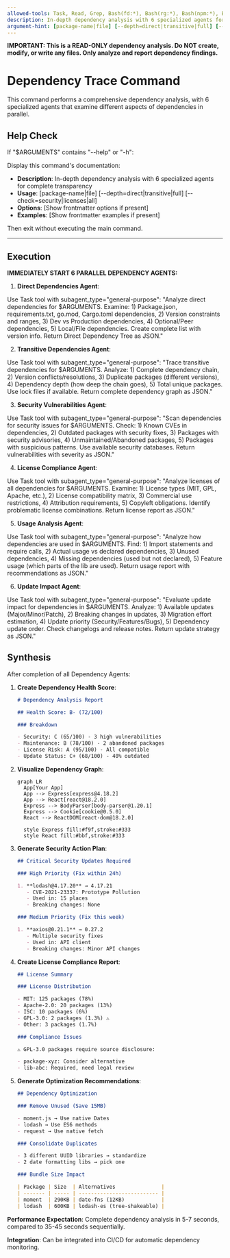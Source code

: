 ```yaml
---
allowed-tools: Task, Read, Grep, Bash(fd:*), Bash(rg:*), Bash(npm:*), Bash(pip:*), Bash(cargo:*)
description: In-depth dependency analysis with 6 specialized agents for complete transparency
argument-hint: [package-name|file] [--depth=direct|transitive|full] [--check=security|licenses|all]
---
```


**IMPORTANT: This is a READ-ONLY dependency analysis. Do NOT create, modify, or write any files. Only analyze and report dependency findings.**

# Dependency Trace Command

This command performs a comprehensive dependency analysis, with 6 specialized agents that examine different aspects of dependencies in parallel.

## Help Check

If "$ARGUMENTS" contains "--help" or "-h":

Display this command's documentation:

- **Description**: In-depth dependency analysis with 6 specialized agents for complete transparency
- **Usage**: [package-name|file] [--depth=direct|transitive|full] [--check=security|licenses|all]
- **Options**: [Show frontmatter options if present]
- **Examples**: [Show frontmatter examples if present]

Then exit without executing the main command.

---

## Execution

**IMMEDIATELY START 6 PARALLEL DEPENDENCY AGENTS:**

1. **Direct Dependencies Agent**:

Use Task tool with subagent_type="general-purpose":
"Analyze direct dependencies for $ARGUMENTS. Examine: 1) Package.json, requirements.txt, go.mod, Cargo.toml dependencies, 2) Version constraints and ranges, 3) Dev vs Production dependencies, 4) Optional/Peer dependencies, 5) Local/File dependencies. Create complete list with version info. Return Direct Dependency Tree as JSON."

2. **Transitive Dependencies Agent**:

Use Task tool with subagent_type="general-purpose":
"Trace transitive dependencies for $ARGUMENTS. Analyze: 1) Complete dependency chain, 2) Version conflicts/resolutions, 3) Duplicate packages (different versions), 4) Dependency depth (how deep the chain goes), 5) Total unique packages. Use lock files if available. Return complete dependency graph as JSON."

3. **Security Vulnerabilities Agent**:

Use Task tool with subagent_type="general-purpose":
"Scan dependencies for security issues for $ARGUMENTS. Check: 1) Known CVEs in dependencies, 2) Outdated packages with security fixes, 3) Packages with security advisories, 4) Unmaintained/Abandoned packages, 5) Packages with suspicious patterns. Use available security databases. Return vulnerabilities with severity as JSON."

4. **License Compliance Agent**:

Use Task tool with subagent_type="general-purpose":
"Analyze licenses of all dependencies for $ARGUMENTS. Examine: 1) License types (MIT, GPL, Apache, etc.), 2) License compatibility matrix, 3) Commercial use restrictions, 4) Attribution requirements, 5) Copyleft obligations. Identify problematic license combinations. Return license report as JSON."

5. **Usage Analysis Agent**:

Use Task tool with subagent_type="general-purpose":
"Analyze how dependencies are used in $ARGUMENTS. Find: 1) Import statements and require calls, 2) Actual usage vs declared dependencies, 3) Unused dependencies, 4) Missing dependencies (used but not declared), 5) Feature usage (which parts of the lib are used). Return usage report with recommendations as JSON."

6. **Update Impact Agent**:

Use Task tool with subagent_type="general-purpose":
"Evaluate update impact for dependencies in $ARGUMENTS. Analyze: 1) Available updates (Major/Minor/Patch), 2) Breaking changes in updates, 3) Migration effort estimation, 4) Update priority (Security/Features/Bugs), 5) Dependency update order. Check changelogs and release notes. Return update strategy as JSON."

## Synthesis

After completion of all Dependency Agents:

1. **Create Dependency Health Score**:

   ```markdown
   # Dependency Analysis Report

   ## Health Score: B- (72/100)

   ### Breakdown

   - Security: C (65/100) - 3 high vulnerabilities
   - Maintenance: B (78/100) - 2 abandoned packages
   - License Risk: A (95/100) - All compatible
   - Update Status: C+ (68/100) - 40% outdated
   ```

2. **Visualize Dependency Graph**:

   ```mermaid
   graph LR
     App[Your App]
     App --> Express[express@4.18.2]
     App --> React[react@18.2.0]
     Express --> BodyParser[body-parser@1.20.1]
     Express --> Cookie[cookie@0.5.0]
     React --> ReactDOM[react-dom@18.2.0]

     style Express fill:#f9f,stroke:#333
     style React fill:#bbf,stroke:#333
   ```

3. **Generate Security Action Plan**:

   ```markdown
   ## Critical Security Updates Required

   ### High Priority (Fix within 24h)

   1. **lodash@4.17.20** → 4.17.21
      - CVE-2021-23337: Prototype Pollution
      - Used in: 15 places
      - Breaking changes: None

   ### Medium Priority (Fix this week)

   1. **axios@0.21.1** → 0.27.2
      - Multiple security fixes
      - Used in: API client
      - Breaking changes: Minor API changes
   ```

4. **Create License Compliance Report**:

   ```markdown
   ## License Summary

   ### License Distribution

   - MIT: 125 packages (78%)
   - Apache-2.0: 20 packages (13%)
   - ISC: 10 packages (6%)
   - GPL-3.0: 2 packages (1.3%) ⚠️
   - Other: 3 packages (1.7%)

   ### Compliance Issues

   ⚠️ GPL-3.0 packages require source disclosure:

   - package-xyz: Consider alternative
   - lib-abc: Required, need legal review
   ```

5. **Generate Optimization Recommendations**:

   ```markdown
   ## Dependency Optimization

   ### Remove Unused (Save 15MB)

   - moment.js → Use native Dates
   - lodash → Use ES6 methods
   - request → Use native fetch

   ### Consolidate Duplicates

   - 3 different UUID libraries → standardize
   - 2 date formatting libs → pick one

   ### Bundle Size Impact

   | Package | Size  | Alternatives               |
   | ------- | ----- | -------------------------- |
   | moment  | 290KB | date-fns (12KB)            |
   | lodash  | 600KB | lodash-es (tree-shakeable) |
   ```

**Performance Expectation**: Complete dependency analysis in 5-7 seconds, compared to 35-45 seconds sequentially.

**Integration**: Can be integrated into CI/CD for automatic dependency monitoring.

